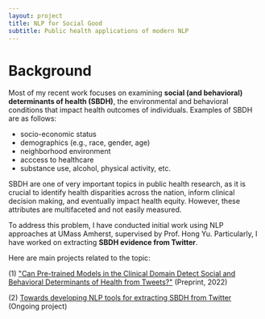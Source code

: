 ```yaml
---
layout: project
title: NLP for Social Good
subtitle: Public health applications of modern NLP
---
```


# Background

Most of my recent work focuses on examining **social (and behavioral) determinants of health (SBDH)**, the environmental and behavioral conditions that impact health outcomes of individuals. Examples of SBDH are as follows: 

- socio-economic status
- demographics (e.g., race, gender, age)
- neighborhood environment
- acccess to healthcare 
- substance use, alcohol, physical activity, etc. 

SBDH are one of very important topics in public health research, as it is crucial to identify health disparities across the nation, inform clinical decision making, and eventually impact health equity. However, these attributes are multifaceted and not easily measured. 

To address this problem, I have conducted initial work using NLP approaches at UMass Amherst, supervised by Prof. Hong Yu. Particularly, I have worked on extracting **SBDH evidence from Twitter**. 

Here are main projects related to the topic: 

(1) ["Can Pre-trained Models in the Clinical Domain Detect Social and Behavioral Determinants of Health from Tweets?"](/projects/nlp_for_social_good_clinical.md) (Preprint, 2022)

(2) [Towards developing NLP tools for extracting SBDH from Twitter](/projects/nlp_for_social_good_twitter.md) (Ongoing project)





<!-- **Read the [full paper]({{"/assets/publications/2016_human_atlas/paper.pdf" | prepend: site.baseurl }}).** -->

<!-- <iframe width="560" height="315" src="https://www.youtube.com/embed/OQOUHkJdA-U" frameborder="0" allowfullscreen></iframe> -->